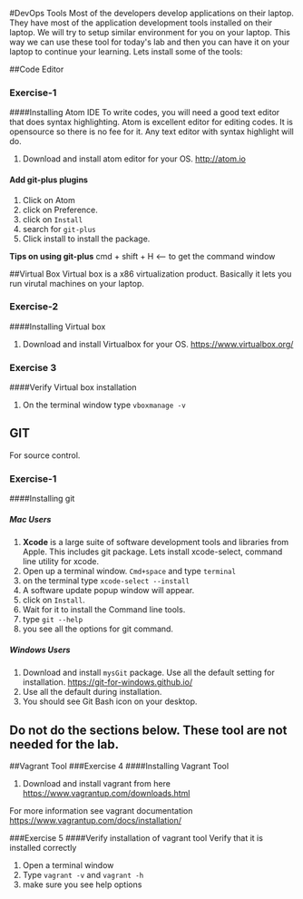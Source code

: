 
#DevOps Tools
Most of the developers develop applications on their laptop.  They have most of the application development tools installed on their laptop. We will try to setup similar environment for you on your laptop. This way we can use these tool for today's lab and then you can have it on your laptop to continue your learning.  Lets install some of the tools:

##Code Editor
### Exercise-1
####Installing Atom IDE
To write codes, you will need a good text editor that does syntax highlighting. Atom is excellent editor for editing  codes. It is opensource so there is no fee for it.  Any text editor with syntax highlight will do.

1. Download and install atom editor for your OS.
http://atom.io

#### Add git-plus plugins
1. Click on Atom
2. click on Preference.
3. click on `Install`
4. search for `git-plus`
5. Click install to install the package.

**Tips on using git-plus**
cmd + shift + H  <-- to get the command window

##Virtual Box
Virtual box is a x86 virtualization product.  Basically it lets you run virutal machines on your laptop.

### Exercise-2
####Installing Virtual box

1. Download and install Virtualbox for your OS.
    https://www.virtualbox.org/


### Exercise 3
####Verify Virtual box installation
1. On the terminal window type `vboxmanage -v`


## GIT
For source control.
### Exercise-1
####Installing git
##### Mac Users
1. **Xcode** is a large suite of software development tools and libraries from Apple.  This includes git package.  Lets install xcode-select, command line utility for xcode.
2. Open up a terminal window.  `Cmd+space`  and type `terminal`
3. on the terminal type  `xcode-select --install`
4. A software update popup window will appear.
5. click on `Install`.
6. Wait for it to install the Command line tools.
7. type  `git --help`
8. you see all the options for git command.

##### Windows Users
1. Download  and install `mysGit` package. Use all the default setting for installation. https://git-for-windows.github.io/
2. Use all the default during installation.
2. You should see Git Bash icon on your desktop.  

## Do not do the sections below. These tool are not needed for the lab.
##Vagrant Tool
###Exercise 4
####Installing Vagrant Tool
1. Download and install vagrant from here
    https://www.vagrantup.com/downloads.html

For more information see vagrant documentation
https://www.vagrantup.com/docs/installation/


###Exercise 5
####Verify installation of vagrant tool
Verify that it is installed correctly

1. Open a terminal window
2. Type `vagrant -v` and `vagrant -h`
3. make sure you see help options

